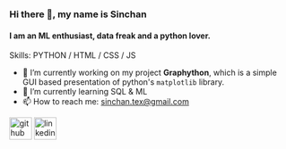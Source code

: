 ### Hi there 👋, my name is Sinchan
#### I am an **ML** enthusiast, **data** freak and a **python** lover.

Skills: PYTHON / HTML / CSS / JS

- 🔭 I’m currently working on my project **Graphython**, which is a simple GUI based presentation of python's `matplotlib` library. 
- 🌱 I’m currently learning SQL & ML 
- 📫 How to reach me: sinchan.tex@gmail.com 


[<img src='https://cdn.jsdelivr.net/npm/simple-icons@3.0.1/icons/github.svg' alt='github' height='40'>](https://github.com/https://github.com/SinXfactor)  [<img src='https://cdn.jsdelivr.net/npm/simple-icons@3.0.1/icons/linkedin.svg' alt='linkedin' height='40'>](https://www.linkedin.com/in/https://www.linkedin.com/in/ss-sinchan/?lipi=urn%3Ali%3Apage%3Ad_flagship3_feed%3BWhnZiW4JQ3%2BYDUyWcK5cQA%3D%3D/)  

